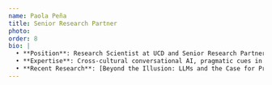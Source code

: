 ```yaml
---
name: Paola Peña
title: Senior Research Partner
photo: 
order: 8
bio: |
  • **Position**: Research Scientist at UCD and Senior Research Partner at Proaxis AI
  • **Expertise**: Cross-cultural conversational AI, pragmatic cues in dialogue, perspective-taking in human-AI interaction
  • **Recent Research**: [Beyond the Illusion: LLMs and the Case for Pragmatic Cues in Conversation](https://dl.acm.org/doi/abs/10.1145/3719160.3737614) - CUI 2025
---
```

